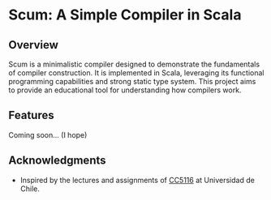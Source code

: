 # Scum: A Simple Compiler in Scala

## Overview

Scum is a minimalistic compiler designed to demonstrate the fundamentals of compiler construction. It is implemented
in Scala, leveraging its functional programming capabilities and strong static type system. This project aims to
provide an educational tool for understanding how compilers work.

## Features

Coming soon... (I hope)

## Acknowledgments

- Inspired by the lectures and assignments of [CC5116](https://users.dcc.uchile.cl/~etanter/CC5116/) at Universidad de Chile.
